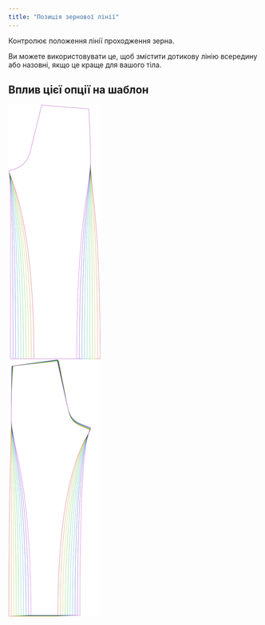 ```yaml
---
title: "Позиція зернової лінії"
---
```


Контролює положення лінії проходження зерна.

Ви можете використовувати це, щоб змістити дотикову лінію всередину або назовні, якщо це краще для вашого тіла.

## Вплив цієї опції на шаблон

![На цьому зображенні показано вплив цієї опції шляхом накладання декількох варіантів, які мають різне значення для цієї опції](titan_grainlineposition_sample.svg "Вплив цієї опції на шаблон")
